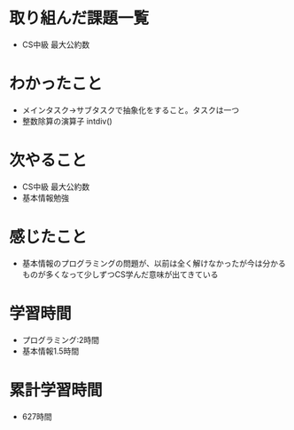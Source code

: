 # 取り組んだ課題一覧
- CS中級 最大公約数

# わかったこと
- メインタスク→サブタスクで抽象化をすること。タスクは一つ
- 整数除算の演算子 intdiv()

# 次やること
- CS中級 最大公約数
- 基本情報勉強

# 感じたこと
- 基本情報のプログラミングの問題が、以前は全く解けなかったが今は分かるものが多くなって少しずつCS学んだ意味が出てきている

# 学習時間
- プログラミング:2時間
- 基本情報1.5時間

# 累計学習時間
- 627時間
